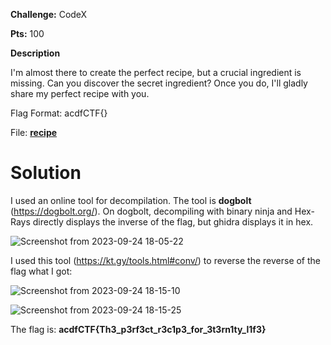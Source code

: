 **Challenge:** CodeX

**Pts:** 100

**Description**

I'm almost there to create the perfect recipe, but a crucial ingredient is missing. Can you discover the secret ingredient? Once you do, I'll gladly share my perfect recipe with you.

Flag Format: acdfCTF{}

File: [**recipe**](https://github.com/parfaittolefo/Cyberlympics-CTF-Qualif-2023/raw/main/chal_files/recipe)


# Solution

I used an online tool for decompilation. The tool is **dogbolt** (https://dogbolt.org/). On dogbolt, decompiling with binary ninja and Hex-Rays directly displays the inverse of the flag, but ghidra displays it in hex.

![Screenshot from 2023-09-24 18-05-22](https://github.com/parfaittolefo/Cyberlympics-CTF-Qualif-2023/assets/108412975/52c628ec-0ce2-4d2a-a734-a7a566b428ce)

I used this tool (https://kt.gy/tools.html#conv/) to reverse the reverse of the flag what I got:

![Screenshot from 2023-09-24 18-15-10](https://github.com/parfaittolefo/Cyberlympics-CTF-Qualif-2023/assets/108412975/d4e76463-961a-41c1-870d-92791bd8cff8)

![Screenshot from 2023-09-24 18-15-25](https://github.com/parfaittolefo/Cyberlympics-CTF-Qualif-2023/assets/108412975/438af6a3-4884-4591-baff-6bafd28405d7)

The flag is: **acdfCTF{Th3_p3rf3ct_r3c1p3_for_3t3rn1ty_l1f3}**
